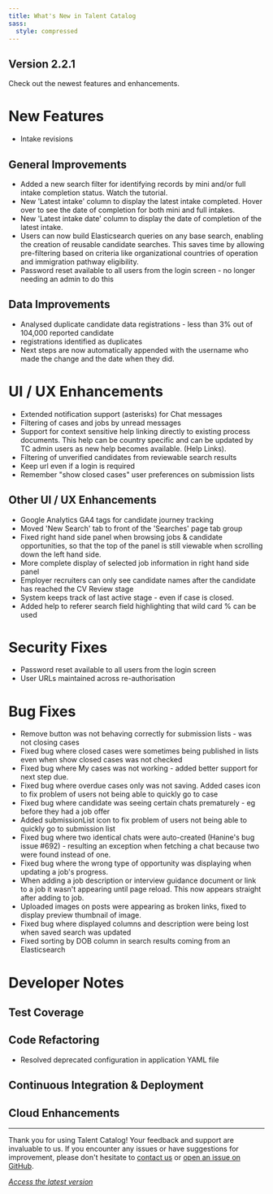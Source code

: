 ```yaml
---
title: What's New in Talent Catalog
sass:
  style: compressed
---
```


## Version 2.2.1

Check out the newest features and enhancements.

# New Features
- Intake revisions

## General Improvements
- Added a new search filter for identifying records by mini and/or full intake completion status. Watch the tutorial.
- New 'Latest intake' column to display the latest intake completed. Hover over to see the date of completion for both mini and full intakes.
- New 'Latest intake date' column to display the date of completion of the latest intake.
- Users can now build Elasticsearch queries on any base search, enabling the creation of reusable candidate searches. This 
saves time by allowing pre-filtering based on criteria like organizational countries of operation and immigration pathway eligibility.
- Password reset available to all users from the login screen - no longer needing an admin to do this


## Data Improvements
- Analysed duplicate candidate data registrations - less than 3% out of 104,000 reported candidate 
- registrations identified as duplicates
- Next steps are now automatically appended with the username who made the change and the date when they did.

# UI / UX Enhancements
- Extended notification support (asterisks) for Chat messages 
- Filtering of cases and jobs by unread messages 
- Support for context sensitive help linking directly to existing process documents. This help can be country specific and can be updated by TC admin users as new help becomes available. (Help Links).
- Filtering of unverified candidates from reviewable search results
- Keep url even if a login is required
- Remember "show closed cases" user preferences on submission lists


## Other UI / UX Enhancements
- Google Analytics GA4 tags for candidate journey tracking 
- Moved 'New Search' tab to front of the 'Searches' page tab group 
- Fixed right hand side panel when browsing jobs & candidate opportunities, so that the top of the panel is still viewable when scrolling down the left hand side. 
- More complete display of selected job information in right hand side panel 
- Employer recruiters can only see candidate names after the candidate has reached the CV Review stage 
- System keeps track of last active stage - even if case is closed. 
- Added help to referer search field highlighting that wild card % can be used

# Security Fixes
- Password reset available to all users from the login screen
- User URLs maintained across re-authorisation 

# Bug Fixes
- Remove button was not behaving correctly for submission lists - was not closing cases 
- Fixed bug where closed cases were sometimes being published in lists even when show closed cases
was not checked 
- Fixed bug where My cases was not working - added better support for next step due. 
- Fixed bug where overdue cases only was not saving. Added cases icon to fix problem of users not being able to quickly go to case 
- Fixed bug where candidate was seeing certain chats prematurely - eg before they had a job offer 
- Added submissionList icon to fix problem of users not being able to quickly go to submission list 
- Fixed bug where two identical chats were auto-created (Hanine's bug issue #692) - resulting an exception when fetching a chat because two were found instead of one. 
- Fixed bug where the wrong type of opportunity was displaying when updating a job's progress. 
- When adding a job description or interview guidance document or link to a job it wasn't appearing until page reload. This now appears straight after adding to job. 
- Uploaded images on posts were appearing as broken links, fixed to display preview thumbnail of image. 
- Fixed bug where displayed columns and description were being lost when saved search was updated
- Fixed sorting by DOB column in search results coming from an Elasticsearch

# Developer Notes

## Test Coverage

## Code Refactoring
- Resolved deprecated configuration in application YAML file

## Continuous Integration & Deployment

## Cloud Enhancements


---

Thank you for using Talent Catalog! Your feedback and support are invaluable to us. If you encounter
any issues or have suggestions for improvement, please don't hesitate to [contact us](mailto:support@talentcatalog.net) or
[open an issue on GitHub](https://github.com/Talent-Catalog/talentcatalog/issues).

*[Access the latest version](https://tctalent.org/admin-portal/login)*
